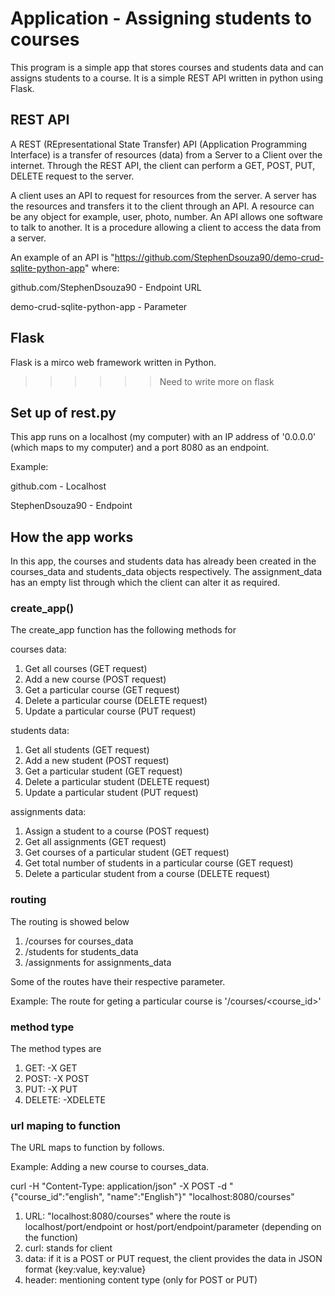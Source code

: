 # Application - Assigning students to courses

This program is a simple app that stores courses and students data and can assigns students to a course. It is a simple REST API written in python using Flask.

## REST API

A REST (REpresentational State Transfer) API (Application Programming Interface) is a transfer of resources (data) from a Server to a Client over the internet. Through the REST API, the client can perform a GET, POST, PUT, DELETE request to the server.

A client uses an API to request for resources from the server. A server has the resources and transfers it to the client through an API. A resource can be any object for example, user, photo, number. An API allows one software to talk to another. It is a procedure allowing a client to access the data from a server. 

An example of an API is "https://github.com/StephenDsouza90/demo-crud-sqlite-python-app" where:
 
github.com/StephenDsouza90 - Endpoint URL

demo-crud-sqlite-python-app - Parameter

## Flask

Flask is a mirco web framework written in Python. 

>>>>>> Need to write more on flask

## Set up of rest.py 

This app runs on a localhost (my computer) with an IP address of '0.0.0.0' (which maps to my computer) and a port 8080 as an endpoint.

Example: 

github.com - Localhost

StephenDsouza90 - Endpoint

## How the app works

In this app, the courses and students data has already been created in the courses_data and students_data objects respectively. The assignment_data has an empty list through which the client can alter it as required.

### create_app()

The create_app function has the following methods for

courses data:

1. Get all courses (GET request)
2. Add a new course (POST request)
3. Get a particular course (GET request)
4. Delete a particular course (DELETE request)
5. Update a particular course (PUT request)

students data:

1. Get all students (GET request)
2. Add a new student (POST request)
3. Get a particular student (GET request)
4. Delete a particular student (DELETE request)
5. Update a particular student (PUT request)

assignments data:

1. Assign a student to a course (POST request) 
2. Get all assignments (GET request)
3. Get courses of a particular student (GET request)
4. Get total number of students in a particular course (GET request)
5. Delete a particular student from a course (DELETE request)

### routing

The routing is showed below

1. /courses for courses_data
2. /students for students_data
3. /assignments for assignments_data

Some of the routes have their respective parameter.

Example: The route for geting a particular course is '/courses/<course_id>'

### method type

The method types are

1. GET: -X GET
2. POST: -X POST
3. PUT: -X PUT
4. DELETE: -XDELETE

### url maping to function

The URL maps to function by follows.

Example: Adding a new course to courses_data.

curl -H "Content-Type: application/json" -X POST -d "{\"course_id\":\"english\", \"name\":\"English\"}" "localhost:8080/courses"

1. URL: "localhost:8080/courses" where the route is localhost/port/endpoint or host/port/endpoint/parameter (depending on the function) 
2. curl: stands for client
3. data: if it is a POST or PUT request, the client provides the data in JSON format {key:value, key:value}
4. header: mentioning content type (only for POST or PUT)